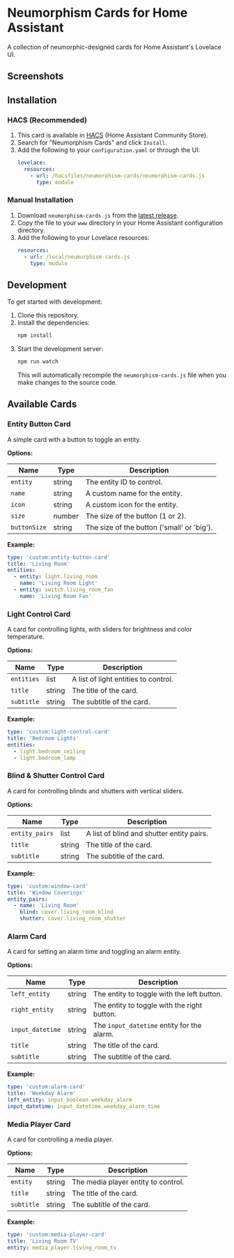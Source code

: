# Neumorphism Cards for Home Assistant

A collection of neumorphic-designed cards for Home Assistant's Lovelace UI.

## Screenshots

<!--
  ADD SCREENSHOTS HERE
  For example:
  ![Light Control Card](https://example.com/light-control-card.png)
-->

## Installation

### HACS (Recommended)

1.  This card is available in [HACS](https://hacs.xyz/) (Home Assistant Community Store).
2.  Search for "Neumorphism Cards" and click `Install`.
3.  Add the following to your `configuration.yaml` or through the UI:
    ```yaml
    lovelace:
      resources:
        - url: /hacsfiles/neumorphism-cards/neumorphism-cards.js
          type: module
    ```

### Manual Installation

1.  Download `neumorphism-cards.js` from the [latest release](https://github.com/your-username/your-repo-name/releases).
2.  Copy the file to your `www` directory in your Home Assistant configuration directory.
3.  Add the following to your Lovelace resources:
    ```yaml
    resources:
      - url: /local/neumorphism-cards.js
        type: module
    ```

## Development

To get started with development:

1.  Clone this repository.
2.  Install the dependencies:
    ```bash
    npm install
    ```
3.  Start the development server:
    ```bash
    npm run watch
    ```
    This will automatically recompile the `neumorphism-cards.js` file when you make changes to the source code.

## Available Cards

### Entity Button Card

A simple card with a button to toggle an entity.

**Options:**

| Name          | Type   | Description                               |
| ------------- | ------ | ----------------------------------------- |
| `entity`      | string | The entity ID to control.                 |
| `name`        | string | A custom name for the entity.             |
| `icon`        | string | A custom icon for the entity.             |
| `size`        | number | The size of the button (1 or 2).          |
| `buttonSize`  | string | The size of the button ('small' or 'big').|

**Example:**

```yaml
type: 'custom:entity-button-card'
title: 'Living Room'
entities:
  - entity: light.living_room
    name: 'Living Room Light'
  - entity: switch.living_room_fan
    name: 'Living Room Fan'
```

### Light Control Card

A card for controlling lights, with sliders for brightness and color temperature.

**Options:**

| Name       | Type    | Description                               |
| ---------- | ------- | ----------------------------------------- |
| `entities` | list    | A list of light entities to control.      |
| `title`    | string  | The title of the card.                    |
| `subtitle` | string  | The subtitle of the card.                 |

**Example:**

```yaml
type: 'custom:light-control-card'
title: 'Bedroom Lights'
entities:
  - light.bedroom_ceiling
  - light.bedroom_lamp
```

### Blind & Shutter Control Card

A card for controlling blinds and shutters with vertical sliders.

**Options:**

| Name           | Type   | Description                               |
| -------------- | ------ | ----------------------------------------- |
| `entity_pairs` | list   | A list of blind and shutter entity pairs. |
| `title`        | string | The title of the card.                    |
| `subtitle`     | string | The subtitle of the card.                 |

**Example:**

```yaml
type: 'custom:window-card'
title: 'Window Coverings'
entity_pairs:
  - name: 'Living Room'
    blind: cover.living_room_blind
    shutter: cover.living_room_shutter
```

### Alarm Card

A card for setting an alarm time and toggling an alarm entity.

**Options:**

| Name            | Type   | Description                               |
| --------------- | ------ | ----------------------------------------- |
| `left_entity`   | string | The entity to toggle with the left button.|
| `right_entity`  | string | The entity to toggle with the right button.|
| `input_datetime`| string | The `input_datetime` entity for the alarm.|
| `title`         | string | The title of the card.                    |
| `subtitle`      | string | The subtitle of the card.                 |

**Example:**

```yaml
type: 'custom:alarm-card'
title: 'Weekday Alarm'
left_entity: input_boolean.weekday_alarm
input_datetime: input_datetime.weekday_alarm_time
```

### Media Player Card

A card for controlling a media player.

**Options:**

| Name       | Type   | Description                               |
| ---------- | ------ | ----------------------------------------- |
| `entity`   | string | The media player entity to control.       |
| `title`    | string | The title of the card.                    |
| `subtitle` | string | The subtitle of the card.                 |

**Example:**

```yaml
type: 'custom:media-player-card'
title: 'Living Room TV'
entity: media_player.living_room_tv
```